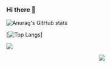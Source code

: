 ### Hi there 👋

<!--
**successfulfadwa/successfulfadwa** is a ✨ _special_ ✨ repository because its `README.md` (this file) appears on your GitHub profile.

Here are some ideas to get you started:

- 🔭 I’m currently working on ...
- 🌱 I’m currently learning ...
- 👯 I’m looking to collaborate on ...
- 🤔 I’m looking for help with ...
- 💬 Ask me about ...
- 📫 How to reach me: ...
- 😄 Pronouns: ...
- ⚡ Fun fact: ...
-->

![Anurag's GitHub stats](https://github-readme-stats.vercel.app/api?username=successfulfadwa&theme=slateorange&show_icons=true)<p >[![Top Langs](https://github-readme-stats.vercel.app/api/top-langs/?username=successfulfadwa&theme=slateorange&show_icons=true)] 
  
  <a href="https://github.com/successfulfadwa">
    <img src="https://badge42.vercel.app/api/v2/cl3vffdbc002609jy3rk58js7/stats?cursusId=21&coalitionId=75">
  </a>
</p>


<p align="center">
  <a href="https://github.com/successfulfadwa">
    <img src="https://raw.githubusercontent.com/madebypixel02/madebypixel02/output/github-contribution-grid-snake.svg">
  </a>
</p>
